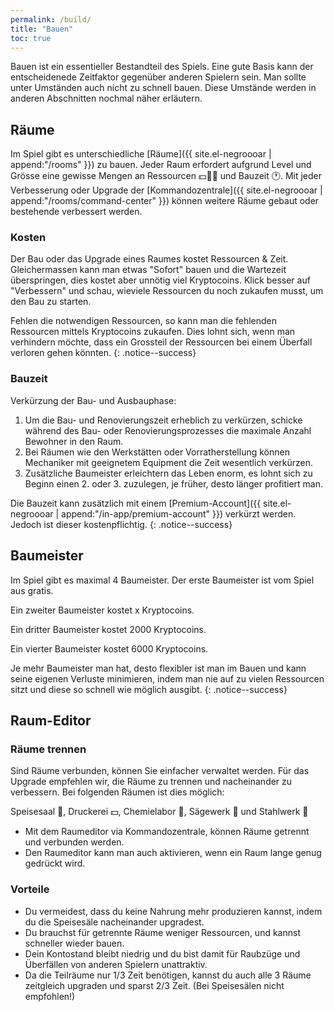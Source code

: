 ```yaml
---
permalink: /build/
title: "Bauen"
toc: true
---
```


Bauen ist ein essentieller Bestandteil des Spiels. Eine gute Basis kann der entscheidenede Zeitfaktor gegenüber anderen Spielern sein. Man sollte unter Umständen auch nicht zu schnell bauen. Diese Umstände werden in anderen Abschnitten nochmal näher erläutern.

## Räume

Im Spiel gibt es unterschiedliche [Räume]({{ site.el-negroooar | append:"/rooms" }}) zu bauen. Jeder Raum erfordert aufgrund Level und Grösse eine gewisse Mengen an Ressourcen :dollar::door::wrench: und Bauzeit :clock1:.
Mit jeder Verbesserung oder Upgrade der [Kommandozentrale]({{ site.el-negroooar | append:"/rooms/command-center" }}) können weitere Räume gebaut oder bestehende verbessert werden.


### Kosten

Der Bau oder das Upgrade eines Raumes kostet Ressourcen & Zeit.
Gleichermassen kann man etwas "Sofort" bauen und die Wartezeit überspringen, dies kostet aber unnötig viel Kryptocoins. Klick besser auf "Verbessern" und schau, wieviele Ressourcen du noch zukaufen musst, um den Bau zu starten.

Fehlen die notwendigen Ressourcen, so kann man die fehlenden Ressourcen mittels Kryptocoins zukaufen. Dies lohnt sich, wenn man verhindern möchte, dass ein Grossteil der Ressourcen bei einem Überfall verloren gehen könnten.
{: .notice--success}


### Bauzeit

Verkürzung der Bau- und Ausbauphase:

1. Um die Bau- und Renovierungszeit erheblich zu verkürzen, schicke während des Bau- oder Renovierungsprozesses die maximale Anzahl Bewohner in den Raum.
2. Bei Räumen wie den Werkstätten oder Vorratherstellung können Mechaniker mit geeignetem Equipment die Zeit wesentlich verkürzen.
3. Zusätzliche Baumeister erleichtern das Leben enorm, es lohnt sich zu Beginn einen 2. oder 3. zuzulegen, je früher, desto länger profitiert man.

Die Bauzeit kann zusätzlich mit einem [Premium-Account]({{ site.el-negroooar | append:"/in-app/premium-account" }}) verkürzt werden. Jedoch ist dieser kostenpflichtig.
{: .notice--success}

## Baumeister

Im Spiel gibt es maximal 4 Baumeister. Der erste Baumeister ist vom Spiel aus gratis.

Ein zweiter Baumeister kostet x Kryptocoins.

Ein dritter Baumeister kostet 2000 Kryptocoins.

Ein vierter Baumeister kostet 6000 Kryptocoins.

Je mehr Baumeister man hat, desto flexibler ist man im Bauen und kann seine eigenen Verluste minimieren, indem man nie auf zu vielen Ressourcen sitzt und diese so schnell wie möglich ausgibt.
{: .notice--success}


## Raum-Editor

### Räume trennen

Sind Räume verbunden, können Sie einfacher verwaltet werden. Für das Upgrade empfehlen wir, die Räume zu trennen und nacheinander zu verbessern. Bei folgenden Räumen ist dies möglich:

Speisesaal :hamburger:, Druckerei :dollar:, Chemielabor :pill:, Sägewerk :door: und Stahlwerk :wrench:

- Mit dem Raumeditor via Kommandozentrale, können Räume getrennt und verbunden werden.
- Den Raumeditor kann man auch aktivieren, wenn ein Raum lange genug gedrückt wird.

### Vorteile

- Du vermeidest, dass du keine Nahrung mehr produzieren kannst, indem du die Speisesäle nacheinander upgradest.
- Du brauchst für getrennte Räume weniger Ressourcen, und kannst schneller wieder bauen.
- Dein Kontostand bleibt niedrig und du bist damit für Raubzüge und Überfällen von anderen Spielern unattraktiv.
- Da die Teilräume nur 1/3 Zeit benötigen, kannst du auch alle 3 Räume zeitgleich upgraden und sparst 2/3 Zeit. (Bei Speisesälen nicht empfohlen!)




